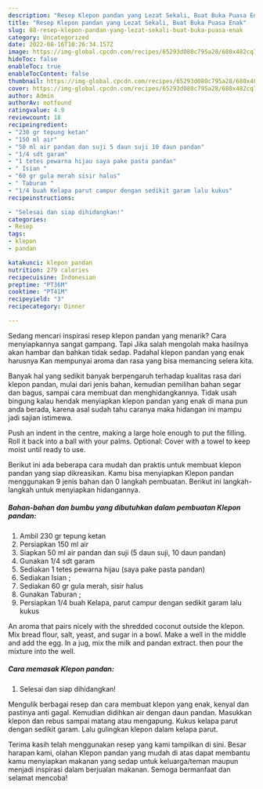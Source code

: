 ```yaml
---
description: "Resep Klepon pandan yang Lezat Sekali, Buat Buka Puasa Enak"
title: "Resep Klepon pandan yang Lezat Sekali, Buat Buka Puasa Enak"
slug: 88-resep-klepon-pandan-yang-lezat-sekali-buat-buka-puasa-enak
category: Uncategorized
date: 2022-08-16T10:26:34.157Z
image: https://img-global.cpcdn.com/recipes/65293d080c795a28/680x482cq70/klepon-pandan-foto-resep-utama.jpg
hideToc: false
enableToc: true
enableTocContent: false
thumbnail: https://img-global.cpcdn.com/recipes/65293d080c795a28/680x482cq70/klepon-pandan-foto-resep-utama.jpg
cover: https://img-global.cpcdn.com/recipes/65293d080c795a28/680x482cq70/klepon-pandan-foto-resep-utama.jpg
author: Admin
authorAv: notfound
ratingvalue: 4.9
reviewcount: 18
recipeingredient:
- "230 gr tepung ketan"
- "150 ml air"
- "50 ml air pandan dan suji 5 daun suji 10 daun pandan"
- "1/4 sdt garam"
- "1 tetes pewarna hijau saya pake pasta pandan"
- " Isian "
- "60 gr gula merah sisir halus"
- " Taburan "
- "1/4 buah Kelapa parut campur dengan sedikit garam lalu kukus"
recipeinstructions:

- "Selesai dan siap dihidangkan!"
categories:
- Resep
tags:
- klepon
- pandan

katakunci: klepon pandan 
nutrition: 279 calories
recipecuisine: Indonesian
preptime: "PT36M"
cooktime: "PT41M"
recipeyield: "3"
recipecategory: Dinner

---
```



Sedang mencari inspirasi resep klepon pandan yang menarik? Cara menyiapkannya sangat gampang. Tapi Jika salah mengolah maka hasilnya akan hambar dan bahkan tidak sedap. Padahal klepon pandan yang enak harusnya Kan mempunyai aroma dan rasa yang bisa memancing selera kita.


Banyak hal yang sedikit banyak berpengaruh terhadap kualitas rasa dari klepon pandan, mulai dari jenis bahan, kemudian pemilihan bahan segar dan bagus, sampai cara membuat dan menghidangkannya. Tidak usah bingung kalau hendak menyiapkan klepon pandan yang enak di mana pun anda berada, karena asal sudah tahu caranya maka hidangan ini mampu jadi sajian istimewa.

Push an indent in the centre, making a large hole enough to put the filling. Roll it back into a ball with your palms. Optional: Cover with a towel to keep moist until ready to use.


Berikut ini ada beberapa cara mudah dan praktis untuk membuat klepon pandan yang siap dikreasikan. Kamu bisa menyiapkan Klepon pandan menggunakan 9 jenis bahan dan 0 langkah pembuatan. Berikut ini langkah-langkah untuk menyiapkan hidangannya.

<!--inarticleads1-->

##### Bahan-bahan dan bumbu yang dibutuhkan dalam pembuatan Klepon pandan:

1. Ambil 230 gr tepung ketan
1. Persiapkan 150 ml air
1. Siapkan 50 ml air pandan dan suji (5 daun suji, 10 daun pandan)
1. Gunakan 1/4 sdt garam
1. Sediakan 1 tetes pewarna hijau (saya pake pasta pandan)
1. Sediakan  Isian ;
1. Sediakan 60 gr gula merah, sisir halus
1. Gunakan  Taburan ;
1. Persiapkan 1/4 buah Kelapa, parut campur dengan sedikit garam lalu kukus


An aroma that pairs nicely with the shredded coconut outside the klepon. Mix bread flour, salt, yeast, and sugar in a bowl. Make a well in the middle and add the egg. In a jug, mix the milk and pandan extract. then pour the mixture into the well. 

<!--inarticleads2-->

##### Cara memasak Klepon pandan:


1. Selesai dan siap dihidangkan!

Mengulik berbagai resep dan cara membuat klepon yang enak, kenyal dan pastinya anti gagal. Kemudian didihkan air dengan daun pandan. Masukkan klepon dan rebus sampai matang atau mengapung. Kukus kelapa parut dengan sedikit garam. Lalu gulingkan klepon dalam kelapa parut. 

Terima kasih telah menggunakan resep yang kami tampilkan di sini. Besar harapan kami, olahan Klepon pandan yang mudah di atas dapat membantu kamu menyiapkan makanan yang sedap untuk keluarga/teman maupun menjadi inspirasi dalam berjualan makanan. Semoga bermanfaat dan selamat mencoba!
